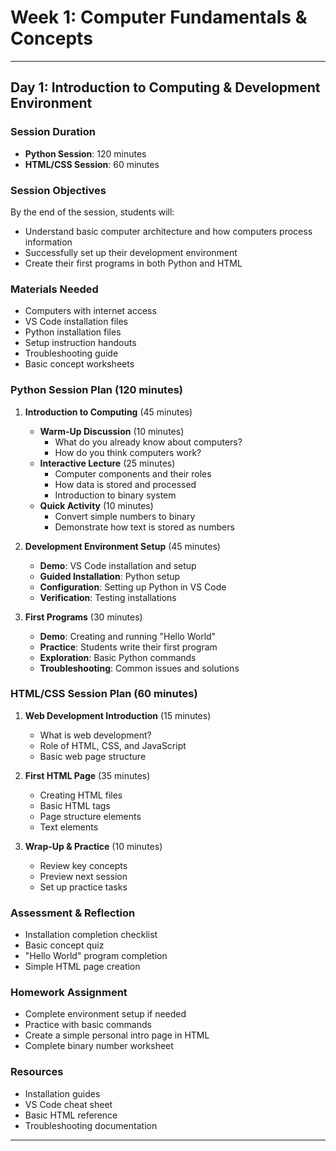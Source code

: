 # Week 1: Computer Fundamentals & Concepts
---
## Day 1: Introduction to Computing & Development Environment
### Session Duration
- **Python Session**: 120 minutes
- **HTML/CSS Session**: 60 minutes

### Session Objectives
By the end of the session, students will:
- Understand basic computer architecture and how computers process information
- Successfully set up their development environment
- Create their first programs in both Python and HTML

### Materials Needed
- Computers with internet access
- VS Code installation files
- Python installation files
- Setup instruction handouts
- Troubleshooting guide
- Basic concept worksheets

### Python Session Plan (120 minutes)
1. **Introduction to Computing** (45 minutes)
   - **Warm-Up Discussion** (10 minutes)
     - What do you already know about computers?
     - How do you think computers work?
   - **Interactive Lecture** (25 minutes)
     - Computer components and their roles
     - How data is stored and processed
     - Introduction to binary system
   - **Quick Activity** (10 minutes)
     - Convert simple numbers to binary
     - Demonstrate how text is stored as numbers

2. **Development Environment Setup** (45 minutes)
   - **Demo**: VS Code installation and setup
   - **Guided Installation**: Python setup
   - **Configuration**: Setting up Python in VS Code
   - **Verification**: Testing installations

3. **First Programs** (30 minutes)
   - **Demo**: Creating and running "Hello World"
   - **Practice**: Students write their first program
   - **Exploration**: Basic Python commands
   - **Troubleshooting**: Common issues and solutions

### HTML/CSS Session Plan (60 minutes)
1. **Web Development Introduction** (15 minutes)
   - What is web development?
   - Role of HTML, CSS, and JavaScript
   - Basic web page structure

2. **First HTML Page** (35 minutes)
   - Creating HTML files
   - Basic HTML tags
   - Page structure elements
   - Text elements

3. **Wrap-Up & Practice** (10 minutes)
   - Review key concepts
   - Preview next session
   - Set up practice tasks

### Assessment & Reflection
- Installation completion checklist
- Basic concept quiz
- "Hello World" program completion
- Simple HTML page creation

### Homework Assignment
- Complete environment setup if needed
- Practice with basic commands
- Create a simple personal intro page in HTML
- Complete binary number worksheet

### Resources
- Installation guides
- VS Code cheat sheet
- Basic HTML reference
- Troubleshooting documentation

---

